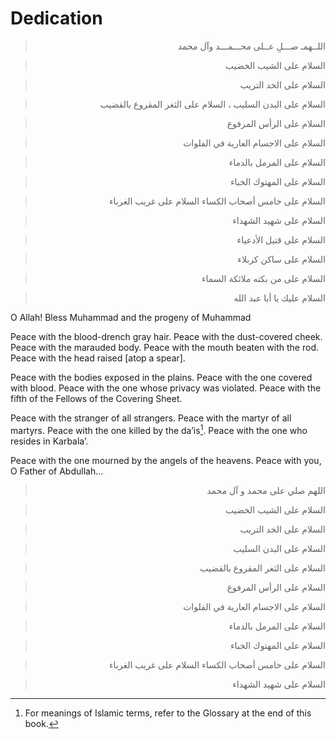 Dedication
==========

<blockquote dir="rtl">
  <p>
اللــهمـ صـــلِ عــلى محـــمـــد وآل محمد
  </p>
</blockquote>

<blockquote dir="rtl">
  <p>
السلام على الشيب الخضيب
  </p>
</blockquote>

<blockquote dir="rtl">
  <p>
السلام على الخد التريب
  </p>
</blockquote>

<blockquote dir="rtl">
  <p>
السلام على البدن السليب ، السلام على الثغر المقروع بالقضيب
  </p>
</blockquote>

<blockquote dir="rtl">
  <p>
السلام على الرأس المرفوع
  </p>
</blockquote>

<blockquote dir="rtl">
  <p>
السلام على الاجسام العارية في الفلوات
  </p>
</blockquote>

<blockquote dir="rtl">
  <p>
السلام على المرمل بالدماء
  </p>
</blockquote>

<blockquote dir="rtl">
  <p>
السلام على المهتوك الخباء
  </p>
</blockquote>

<blockquote dir="rtl">
  <p>
السلام على خامس أصحاب الكساء السلام على غريب الغرباء
  </p>
</blockquote>

<blockquote dir="rtl">
  <p>
السلام على شهيد الشهداء
  </p>
</blockquote>

<blockquote dir="rtl">
  <p>
السلام على قتيل الأدعياء
  </p>
</blockquote>

<blockquote dir="rtl">
  <p>
السلام على ساكن كربلاء
  </p>
</blockquote>

<blockquote dir="rtl">
  <p>
السلام على من بكته ملائكة السماء
  </p>
</blockquote>

<blockquote dir="rtl">
  <p>
السلام عليك يا أبا عبد الله
  </p>
</blockquote>

O Allah! Bless Muhammad and the progeny of Muhammad

Peace with the blood-drench gray hair. Peace with the dust-covered
cheek. Peace with the marauded body. Peace with the mouth beaten with
the rod. Peace with the head raised [atop a spear].

Peace with the bodies exposed in the plains. Peace with the one covered
with blood. Peace with the one whose privacy was violated. Peace with
the fifth of the Fellows of the Covering Sheet.

Peace with the stranger of all strangers. Peace with the martyr of all
martyrs. Peace with the one killed by the da’is[^1]. Peace with the one
who resides in Karbala’.

Peace with the one mourned by the angels of the heavens. Peace with you,
O Father of Abdullah…

<blockquote dir="rtl">
  <p>
اللهم صلي على محمد و آل محمد
  </p>
</blockquote>

<blockquote dir="rtl">
  <p>
السلام على الشيب الخضيب
  </p>
</blockquote>

<blockquote dir="rtl">
  <p>
السلام على الخد التريب
  </p>
</blockquote>

<blockquote dir="rtl">
  <p>
السلام على البدن السليب
  </p>
</blockquote>

<blockquote dir="rtl">
  <p>
السلام على الثغر المقروع بالقضيب
  </p>
</blockquote>

<blockquote dir="rtl">
  <p>
السلام على الرأس المرفوع
  </p>
</blockquote>

<blockquote dir="rtl">
  <p>
السلام على الاجسام العارية في الفلوات
  </p>
</blockquote>

<blockquote dir="rtl">
  <p>
السلام على المرمل بالدماء
  </p>
</blockquote>

<blockquote dir="rtl">
  <p>
السلام على المهتوك الخباء
  </p>
</blockquote>

<blockquote dir="rtl">
  <p>
السلام على خامس أصحاب الكساء السلام على غريب الغرباء
  </p>
</blockquote>

<blockquote dir="rtl">
  <p>
السلام على شهيد الشهداء
  </p>
</blockquote>

[^1]: For meanings of Islamic terms, refer to the Glossary at the end of
this book.


